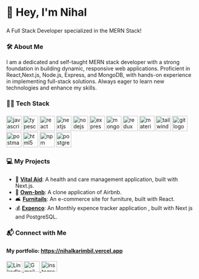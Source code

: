<h1 align="left">👋 Hey, I'm Nihal</h1>

###
<p align="left"> A Full Stack Developer specialized in the MERN Stack!</p>

###

<h3 align="left">🛠️ About Me</h3>
<p align="left">
I am a dedicated and self-taught MERN stack developer with a strong foundation in building dynamic, responsive web applications.  
Proficient in React,Next.js, Node.js, Express, and MongoDB, with hands-on experience in implementing full-stack solutions.
Always eager to learn new technologies and enhance my skills.  
</p>

###



<h3 align="left">🧑‍💻 Tech Stack</h3>

###


<div align="left">
  <img src="https://cdn.simpleicons.org/javascript/F7DF1E" height="40" alt="javascript logo"  />
  
  <img src="https://cdn.simpleicons.org/typescript/3178C6" height="40" alt="typescript logo"  />

  <img src="https://cdn.simpleicons.org/react/61DAFB" height="40" alt="react logo"  />
  
  <img src="https://cdn.simpleicons.org/nextdotjs/000000" height="40" alt="nextjs logo"  />

  <img src="https://cdn.simpleicons.org/nodedotjs/339933" height="40" alt="nodejs logo"  />
  
  <img src="https://cdn.simpleicons.org/express/000000" height="40" alt="express logo"  />

  <img src="https://cdn.simpleicons.org/mongodb/47A248" height="40" alt="mongodb logo"  />
  
  <img src="https://cdn.jsdelivr.net/gh/devicons/devicon/icons/redux/redux-original.svg" height="40" alt="redux logo"  />
  
  <img src="https://cdn.simpleicons.org/mui/007FFF" height="40" alt="materialui logo"  />
  
  <img src="https://cdn.simpleicons.org/tailwindcss/06B6D4" height="40" alt="tailwindcss logo"  />
  
  <img src="https://cdn.jsdelivr.net/gh/devicons/devicon/icons/git/git-original.svg" height="40" alt="git logo"  />
 
  <img src="https://cdn.simpleicons.org/postman/FF6C37" height="40" alt="postman logo"  />
  
  <img src="https://cdn.jsdelivr.net/gh/devicons/devicon/icons/html5/html5-original.svg" height="40" alt="html5 logo"  />
 
  <img src="https://cdn.jsdelivr.net/gh/devicons/devicon/icons/npm/npm-original-wordmark.svg" height="40" alt="npm logo"  />
  
  <img src="https://cdn.jsdelivr.net/gh/devicons/devicon/icons/postgresql/postgresql-original.svg" height="40" alt="postgresql logo"  />
</div>


###


<h3 align="left">💻 My Projects</h3>

###

- 🏥 [**Vital Aid**](https://github.com/Nihalkarimbil/Vital_Aid): A health and care management application, built with Next.js.<br>
- 🏡 [**Own-bnb**](https://github.com/Nihalkarimbil/ownBnB): A clone application of Airbnb.<br>
- 🛋️ [**Furnitails**](https://github.com/Nihalkarimbil/furnitale-app): An e-commerce site for furniture, built with React.<br>
- 💰 [**Expenco**](https://github.com/Nihalkarimbil/Expenco): An Monthly expence tracker application , built with Next js and PostgreSQL.<br>

###

<h3 align="left">📬 Connect with Me</h3>

###
#### My portfolio: https://nihalkarimbil.vercel.app

<div align="left">
  <a href="https://www.linkedin.com/in/nihal-karimbil/" target="_blank">
    <img src="https://raw.githubusercontent.com/maurodesouza/profile-readme-generator/master/src/assets/icons/social/linkedin/default.svg" width="42" height="28" alt="LinkedIn logo" />
  </a>
  <a href="mailto:muhammednihalk4@gmail.com" target="_blank">
    <img src="https://raw.githubusercontent.com/maurodesouza/profile-readme-generator/master/src/assets/icons/social/gmail/default.svg" width="42" height="28" alt="Gmail logo" />
  </a>
  <a href="https://www.instagram.com/niha.l._/" target="_blank">
    <img src="https://raw.githubusercontent.com/maurodesouza/profile-readme-generator/master/src/assets/icons/social/instagram/default.svg" width="42" height="28" alt="instagram logo"  />
  </a>
</div>

